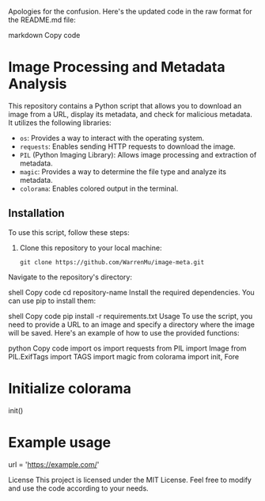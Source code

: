 Apologies for the confusion. Here's the updated code in the raw format for the README.md file:

markdown
Copy code
# Image Processing and Metadata Analysis

This repository contains a Python script that allows you to download an image from a URL, display its metadata, and check for malicious metadata. It utilizes the following libraries:

- `os`: Provides a way to interact with the operating system.
- `requests`: Enables sending HTTP requests to download the image.
- `PIL` (Python Imaging Library): Allows image processing and extraction of metadata.
- `magic`: Provides a way to determine the file type and analyze its metadata.
- `colorama`: Enables colored output in the terminal.

## Installation

To use this script, follow these steps:

1. Clone this repository to your local machine:

   ```shell
   git clone https://github.com/WarrenMu/image-meta.git
Navigate to the repository's directory:

shell
Copy code
cd repository-name
Install the required dependencies. You can use pip to install them:

shell
Copy code
pip install -r requirements.txt
Usage
To use the script, you need to provide a URL to an image and specify a directory where the image will be saved. Here's an example of how to use the provided functions:

python
Copy code
import os
import requests
from PIL import Image
from PIL.ExifTags import TAGS
import magic
from colorama import init, Fore

# Initialize colorama
init()

# Example usage
url = 'https://example.com/'

License
This project is licensed under the MIT License. Feel free to modify and use the code according to your needs.

